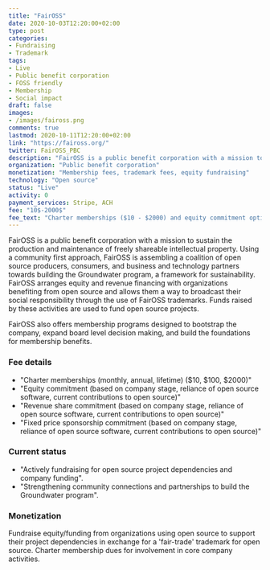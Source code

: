 ```yaml
---
title: "FairOSS"
date: 2020-10-03T12:20:00+02:00
type: post
categories:
- Fundraising
- Trademark
tags:
- Live
- Public benefit corporation
- FOSS friendly
- Membership
- Social impact
draft: false
images:
- /images/faiross.png
comments: true
lastmod: 2020-10-11T12:20:00+02:00
link: "https://faiross.org/"
twitter: FairOSS_PBC
description: "FairOSS is a public benefit corporation with a mission to sustain the production and maintenance of freely shareable intellectual property."
organization: "Public benefit corporation"
monetization: "Membership fees, trademark fees, equity fundraising"
technology: "Open source"
status: "Live"
activity: 0
payment_services: Stripe, ACH
fee: "10$-2000$"
fee_text: "Charter memberships ($10 - $2000) and equity commitment options"
---
```

FairOSS is a public benefit corporation with a mission to sustain the production and maintenance of freely shareable intellectual property. Using a community first approach, FairOSS is assembling a coalition of open source producers, consumers, and business and technology partners towards building the Groundwater program, a framework for sustainability.  FairOSS arranges equity and revenue financing with organizations benefiting from open source and allows them a way to broadcast their social responsibility through the use of FairOSS trademarks.  Funds raised by these activities are used to fund open source projects.

FairOSS also offers membership programs designed to bootstrap the company, expand board level decision making, and build the foundations for membership benefits. 

### Fee details
- "Charter memberships (monthly, annual, lifetime) ($10, $100, $2000)"
- "Equity commitment (based on company stage, reliance of open source software, current contributions to open source)"
- "Revenue share commitment (based on company stage, reliance of open source software, current contributions to open source)"
- "Fixed price sponsorship commitment (based on company stage, reliance of open source software, current contributions to open source)"

### Current status
- "Actively fundraising for open source project dependencies and company funding".
- "Strengthening community connections and partnerships to build the Groundwater program".

### Monetization
Fundraise equity/funding from organizations using open source to support their project dependencies in exchange for a 'fair-trade' trademark for open source. Charter membership dues for involvement in core company activities.
